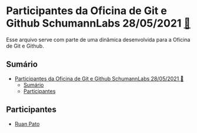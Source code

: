 # Participantes da Oficina de Git e Github SchumannLabs 28/05/2021 [:link:](https://github.com/schumannlabs/oficina-git/blob/doc/oficinaGit/PARTICIPANTES.md) #

Esse arquivo serve com parte de uma dinâmica desenvolvida para a Oficina de Git e Github.

## Sumário #

- [Participantes da Oficina de Git e Github SchumannLabs 28/05/2021 :link:](#participantes-da-oficina-de-git-e-github-schumannlabs-28052021-link)
  - [Sumário](#sumário)
  - [Participantes](#participantes)

## Participantes ##

- [Ruan Pato](https://github.com/ruanpatoschumann)
